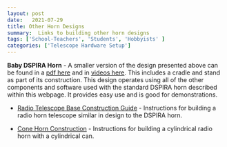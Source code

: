 ```yaml
---
layout: post
date:   2021-07-29
title: Other Horn Designs 
summary:  Links to building other horn designs
tags: ['School-Teachers', 'Students', 'Hobbyists' ]
categories: ['Telescope Hardware Setup'] 
---
```


**Baby DSPIRA Horn** - A smaller version of the design presented above can be found in a [pdf here](https://wvurail.org/dspira-lessons/FilesUploaded/MiniHorn_construction.pdf) and in [videos here](https://youtube.com/playlist?list=PLxSg3s3C3JCH2yBC_kHLGCpd0tqQ6gM1h). This includes a cradle and stand as part of its construction. This design operates using all of the other components and software used with the standard DSPIRA horn described within this webpage. It provides easy use and is good for demonstrations.

*  [Radio Telescope Base Construction Guide](https://github.com/WVURAIL/lightwork/blob/master/memos/LightWorkMemo021-r6.pdf) - Instructions for building a radio horn telescope similar in design to the DSPIRA horn.

*  [Cone Horn Construction](https://github.com/WVURAIL/lightwork/blob/master/memos/LightWorkMemo022-r13.pdf) - Instructions for building a cylindrical radio horn with a cylindrical can.

